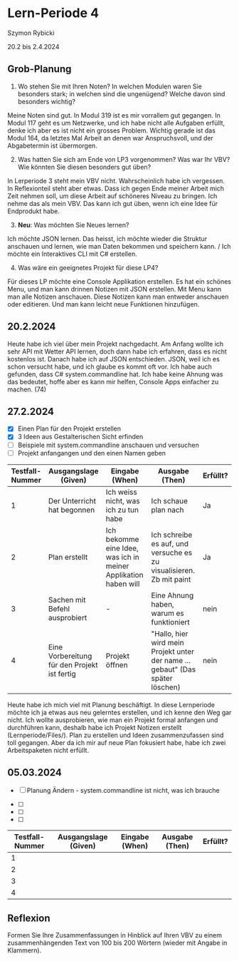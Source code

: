 # Lern-Periode 4

Szymon Rybicki

20.2 bis 2.4.2024

## Grob-Planung

1. Wo stehen Sie mit Ihren Noten? In welchen Modulen waren Sie besonders stark; in welchen sind die ungenügend? Welche davon sind besonders wichtig?

Meine Noten sind gut. In Modul 319 ist es mir vorrallem gut gegangen. In Modul 117 geht es um Netzwerke, und ich habe nicht alle Aufgaben erfüllt, denke ich aber es ist nicht ein grosses Problem. Wichtig gerade ist das Modul 164, da letztes Mal Arbeit an denen war Anspruchsvoll, und der Abgabetermin ist übermorgen.

2. Was hatten Sie sich am Ende von LP3 vorgenommen? Was war Ihr VBV? Wie könnten Sie diesen besonders gut üben?

In Lerperiode 3 steht mein VBV nicht. Wahrscheinlich habe ich vergessen. In Reflexionteil steht aber etwas. Dass ich gegen Ende meiner Arbeit mich Zeit nehmen soll, um diese Arbeit auf schöneres Niveau zu bringen. Ich nehme das als mein VBV. Das kann ich gut üben, wenn ich eine Idee für Endprodukt habe.  

3. **Neu**: Was möchten Sie Neues lernen?

Ich möchte JSON lernen. Das heisst, ich möchte wieder die Struktur anschauen und  lernen, wie man Daten bekommen und speichern kann. 
/
Ich möchte ein Interaktives CLI mit C# erstellen. 

4. Was wäre ein geeignetes Projekt für diese LP4?

Für dieses LP möchte eine Console Applikation erstellen. Es hat ein schönes Menu, und man kann drinnen Notizen mit JSON erstellen. Mit Menu kann man alle Notizen anschauen. Diese Notizen kann man entweder anschauen oder editieren. Und man kann leicht neue Funktionen hinzufügen.

## 20.2.2024

Heute habe ich viel über mein Projekt nachgedacht. Am Anfang wollte ich sehr API mit Wetter API lernen, doch dann habe ich erfahren, dass es nicht kostenlos ist. Danach habe ich auf JSON entschieden. JSON, weil ich es schon versucht habe, und ich glaube es kommt oft vor. Ich habe auch gefunden, dass C# system.commandline hat. Ich habe keine Ahnung was das bedeutet, hoffe aber es kann mir helfen, Console Apps einfacher zu machen. (74)

## 27.2.2024

- [x] Einen Plan für den Projekt erstellen
- [x] 3 Ideen aus Gestalterischen Sicht erfinden
- [ ] Beispiele mit system.commandline anschauen und versuchen
- [ ] Projekt anfangangen und den einen Namen geben

| Testfall-Nummer | Ausgangslage (Given)                         | Eingabe (When)                                                  | Ausgabe (Then)                                                                 | Erfüllt? |
| --------------- | -------------------------------------------- | --------------------------------------------------------------- | ------------------------------------------------------------------------------ | -------- |
| 1               | Der Unterricht hat begonnen                  | Ich weiss nicht, was ich zu tun habe                            | Ich schaue plan nach                                                           | Ja       |
| 2               | Plan erstellt                                | Ich bekomme eine Idee, was ich in meiner Applikation haben will | Ich schreibe es auf, und versuche es zu visualisieren. Zb mit paint            | Ja       |
| 3               | Sachen mit Befehl ausprobiert                | -                                                               | Eine Ahnung haben, warum es funktioniert                                       | nein     |
| 4               | Eine Vorbereitung für den Projekt ist fertig | Projekt öffnen                                                  | "Hallo, hier wird mein Projekt unter der name ... gebaut" (Das später löschen) | nein     |

Heute habe ich mich viel mit Planung beschäftigt. In diese Lernperiode möchte ich ja etwas aus neu gelerntes erstellen, und ich kenne den Weg gar nicht. Ich wollte ausprobieren, wie man ein Projekt formal anfangen und durchführen kann, deshalb habe ich Projekt Notizen erstellt (Lernperiode/Files/). Plan zu erstellen und Ideen zusammenzufassen sind toll gegangen. Aber da ich mir auf neue Plan fokusiert habe, habe ich zwei Arbeitspaketen nicht erfüllt. 

## 05.03.2024

- [ ] Planung Ändern - system.commandline ist nicht, was ich brauche

- [ ] 

- [ ] 

- [ ] 

| Testfall-Nummer | Ausgangslage (Given) | Eingabe (When) | Ausgabe (Then) | Erfüllt? |
| --------------- | -------------------- | -------------- | -------------- | -------- |
| 1               |                      |                |                |          |
| 2               |                      |                |                |          |
| 3               |                      |                |                |          |
| 4               |                      |                |                |          |

## Reflexion

Formen Sie Ihre Zusammenfassungen in Hinblick auf Ihren VBV zu einem zusammenhängenden Text von 100 bis 200 Wörtern (wieder mit Angabe in Klammern).
